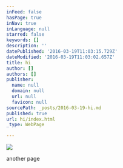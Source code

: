 ```yaml
---
inFeed: false
hasPage: true
inNav: true
inLanguage: null
starred: false
keywords: []
description: ''
datePublished: '2016-03-19T11:03:15.729Z'
dateModified: '2016-03-19T11:03:02.657Z'
title: hi
author: []
authors: []
publisher:
  name: null
  domain: null
  url: null
  favicon: null
sourcePath: _posts/2016-03-19-hi.md
published: true
url: hi/index.html
_type: WebPage

---
```

![](https://the-grid-user-content.s3-us-west-2.amazonaws.com/a0c6c581-528b-46a6-b387-4051a196485f.jpg)

another page